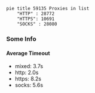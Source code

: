 
```mermaid
pie title 59135 Proxies in list
    "HTTP" : 28772
    "HTTPS": 10691
    "SOCKS" : 28080
```

### Some Info
#### Average Timeout

- mixed: 3.7s
- http: 2.0s
- https: 8.2s
- socks: 5.6s